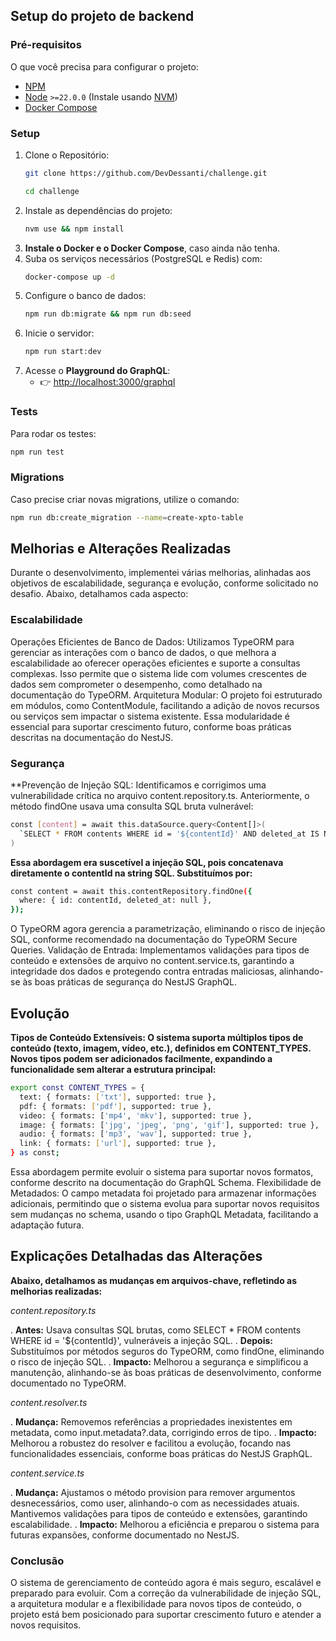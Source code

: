 ## Setup do projeto de backend

### Pré-requisitos

O que você precisa para configurar o projeto:

- [NPM](https://www.npmjs.com/)
- [Node](https://nodejs.org/en/) `>=22.0.0` (Instale usando [NVM](https://github.com/nvm-sh/nvm))
- [Docker Compose](https://docs.docker.com/compose/)

### Setup

1. Clone o Repositório:
   ```bash
   git clone https://github.com/DevDessanti/challenge.git
   ```
   ```bash
   cd challenge
   ```
2. Instale as dependências do projeto:
   ```bash
   nvm use && npm install
   ```
3. **Instale o Docker e o Docker Compose**, caso ainda não tenha.
4. Suba os serviços necessários (PostgreSQL e Redis) com:
   ```bash
   docker-compose up -d
   ```
5. Configure o banco de dados:
   ```bash
   npm run db:migrate && npm run db:seed
   ```
6. Inicie o servidor:
   ```bash
   npm run start:dev
   ```
7. Acesse o **Playground do GraphQL**:
   - 👉 [http://localhost:3000/graphql](http://localhost:3000/graphql)

### Tests

Para rodar os testes:

```bash
npm run test
```

### Migrations

Caso precise criar novas migrations, utilize o comando:

```bash
npm run db:create_migration --name=create-xpto-table
```

## Melhorias e Alterações Realizadas

Durante o desenvolvimento, implementei várias melhorias, alinhadas aos objetivos de escalabilidade, segurança e evolução, conforme solicitado no desafio. Abaixo, detalhamos cada aspecto:

### Escalabilidade

Operações Eficientes de Banco de Dados: Utilizamos TypeORM para gerenciar as interações com o banco de dados, o que melhora a escalabilidade ao oferecer operações eficientes e suporte a consultas complexas. Isso permite que o sistema lide com volumes crescentes de dados sem comprometer o desempenho, como detalhado na documentação do TypeORM.
Arquitetura Modular: O projeto foi estruturado em módulos, como ContentModule, facilitando a adição de novos recursos ou serviços sem impactar o sistema existente. Essa modularidade é essencial para suportar crescimento futuro, conforme boas práticas descritas na documentação do NestJS.

### Segurança

**Prevenção de Injeção SQL: Identificamos e corrigimos uma vulnerabilidade crítica no arquivo content.repository.ts. Anteriormente, o método findOne usava uma consulta SQL bruta vulnerável:

```bash
const [content] = await this.dataSource.query<Content[]>(
  `SELECT * FROM contents WHERE id = '${contentId}' AND deleted_at IS NULL LIMIT 1`,
)
```

**Essa abordagem era suscetível a injeção SQL, pois concatenava diretamente o contentId na string SQL. Substituímos por:**

```bash
const content = await this.contentRepository.findOne({
  where: { id: contentId, deleted_at: null },
});
```

O TypeORM agora gerencia a parametrização, eliminando o risco de injeção SQL, conforme recomendado na documentação do TypeORM Secure Queries.
Validação de Entrada: Implementamos validações para tipos de conteúdo e extensões de arquivo no content.service.ts, garantindo a integridade dos dados e protegendo contra entradas maliciosas, alinhando-se às boas práticas de segurança do NestJS GraphQL.

## Evolução

**Tipos de Conteúdo Extensíveis: O sistema suporta múltiplos tipos de conteúdo (texto, imagem, vídeo, etc.), definidos em CONTENT_TYPES. Novos tipos podem ser adicionados facilmente, expandindo a funcionalidade sem alterar a estrutura principal:**

```bash
export const CONTENT_TYPES = {
  text: { formats: ['txt'], supported: true },
  pdf: { formats: ['pdf'], supported: true },
  video: { formats: ['mp4', 'mkv'], supported: true },
  image: { formats: ['jpg', 'jpeg', 'png', 'gif'], supported: true },
  audio: { formats: ['mp3', 'wav'], supported: true },
  link: { formats: ['url'], supported: true },
} as const;
```


Essa abordagem permite evoluir o sistema para suportar novos formatos, conforme descrito na documentação do GraphQL Schema.
Flexibilidade de Metadados: O campo metadata foi projetado para armazenar informações adicionais, permitindo que o sistema evolua para suportar novos requisitos sem mudanças no schema, usando o tipo GraphQL Metadata, facilitando a adaptação futura.

## Explicações Detalhadas das Alterações

**Abaixo, detalhamos as mudanças em arquivos-chave, refletindo as melhorias realizadas:**

*content.repository.ts*

 . **Antes:** Usava consultas SQL brutas, como SELECT * FROM contents WHERE id = '${contentId}', vulneráveis a injeção SQL.
 . **Depois:** Substituímos por métodos seguros do TypeORM, como findOne, eliminando o risco de injeção SQL.
 . **Impacto:** Melhorou a segurança e simplificou a manutenção, alinhando-se às boas práticas de desenvolvimento, conforme documentado no TypeORM.
 
*content.resolver.ts*

  . **Mudança:** Removemos referências a propriedades inexistentes em metadata, como input.metadata?.data, corrigindo erros de tipo.
  . **Impacto:** Melhorou a robustez do resolver e facilitou a evolução, focando nas funcionalidades essenciais, conforme boas práticas do NestJS GraphQL.
  
*content.service.ts*

  . **Mudança:** Ajustamos o método provision para remover argumentos desnecessários, como user, alinhando-o com as necessidades atuais. Mantivemos validações para tipos de conteúdo e extensões, garantindo escalabilidade.
  . **Impacto:** Melhorou a eficiência e preparou o sistema para futuras expansões, conforme documentado no NestJS.
  
  
### Conclusão

  O sistema de gerenciamento de conteúdo agora é mais seguro, escalável e preparado para evoluir. Com a correção da vulnerabilidade de injeção SQL, a arquitetura modular e a flexibilidade para novos tipos de conteúdo, o projeto está bem posicionado para suportar crescimento futuro e atender a novos requisitos.
